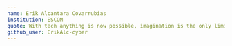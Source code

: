 ```yaml
---
name: Erik Alcantara Covarrubias
institution: ESCOM
quote: With tech anything is now possible, imagination is the only limit
github_user: ErikAlc-cyber
---
```

